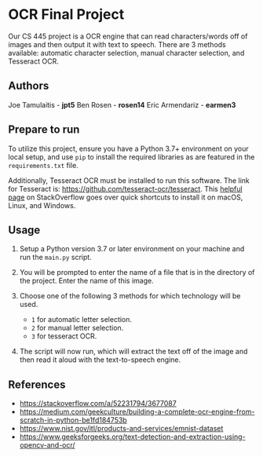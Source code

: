 # OCR Final Project
Our CS 445 project is a OCR engine that can read characters/words off of images and then output it with text to speech. There are 3 methods available: automatic character selection, manual character selection, and Tesseract OCR.

## Authors
Joe Tamulaitis - **jpt5**
Ben Rosen - **rosen14**
Eric Armendariz - **earmen3**

## Prepare to run
To utilize this project, ensure you have a Python 3.7+ environment on your local setup, and use `pip` to install the required libraries as are featured in the `requirements.txt` file. 

Additionally, Tesseract OCR must be installed to run this software. The link for Tesseract is: https://github.com/tesseract-ocr/tesseract. This [helpful page](https://stackoverflow.com/a/52231794/3677087) on StackOverflow goes over quick shortcuts to install it on macOS, Linux, and Windows.
## Usage

1.  Setup a Python version 3.7 or later environment on your machine and run the `main.py` script.
    
2.  You will be prompted to enter the name of a file that is in the directory of the project. Enter the name of this image.
    
3.  Choose one of the following 3 methods for which technology will be used.
    
    -   `1` for automatic letter selection.
    -   `2` for manual letter selection.
    -   `3` for tesseract OCR.
4. The script will now run, which will extract the text off of the image and then read it aloud with the text-to-speech engine.

## References

 - https://stackoverflow.com/a/52231794/3677087
 - https://medium.com/geekculture/building-a-complete-ocr-engine-from-scratch-in-python-be1fd184753b
 - https://www.nist.gov/itl/products-and-services/emnist-dataset
 - https://www.geeksforgeeks.org/text-detection-and-extraction-using-opencv-and-ocr/

